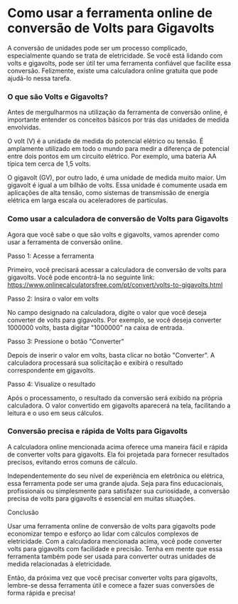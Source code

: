 Como usar a ferramenta online de conversão de Volts para Gigavolts
==================================================================

A conversão de unidades pode ser um processo complicado, especialmente quando se trata de eletricidade. Se você está lidando com volts e gigavolts, pode ser útil ter uma ferramenta confiável que facilite essa conversão. Felizmente, existe uma calculadora online gratuita que pode ajudá-lo nessa tarefa.

### O que são Volts e Gigavolts?

Antes de mergulharmos na utilização da ferramenta de conversão online, é importante entender os conceitos básicos por trás das unidades de medida envolvidas.

O volt (V) é a unidade de medida do potencial elétrico ou tensão. É amplamente utilizado em todo o mundo para medir a diferença de potencial entre dois pontos em um circuito elétrico. Por exemplo, uma bateria AA típica tem cerca de 1,5 volts.

O gigavolt (GV), por outro lado, é uma unidade de medida muito maior. Um gigavolt é igual a um bilhão de volts. Essa unidade é comumente usada em aplicações de alta tensão, como sistemas de transmissão de energia elétrica em larga escala ou aceleradores de partículas.

### Como usar a calculadora de conversão de Volts para Gigavolts

Agora que você sabe o que são volts e gigavolts, vamos aprender como usar a ferramenta de conversão online.

Passo 1: Acesse a ferramenta

Primeiro, você precisará acessar a calculadora de conversão de volts para gigavolts. Você pode encontrá-la no seguinte link: <https://www.onlinecalculatorsfree.com/pt/convert/volts-to-gigavolts.html>

Passo 2: Insira o valor em volts

No campo designado na calculadora, digite o valor que você deseja converter de volts para gigavolts. Por exemplo, se você deseja converter 1000000 volts, basta digitar "1000000" na caixa de entrada.

Passo 3: Pressione o botão "Converter"

Depois de inserir o valor em volts, basta clicar no botão "Converter". A calculadora processará sua solicitação e exibirá o resultado correspondente em gigavolts.

Passo 4: Visualize o resultado

Após o processamento, o resultado da conversão será exibido na própria calculadora. O valor convertido em gigavolts aparecerá na tela, facilitando a leitura e o uso em seus cálculos.

### Conversão precisa e rápida de Volts para Gigavolts

A calculadora online mencionada acima oferece uma maneira fácil e rápida de converter volts para gigavolts. Ela foi projetada para fornecer resultados precisos, evitando erros comuns de cálculo.

Independentemente do seu nível de experiência em eletrônica ou elétrica, essa ferramenta pode ser uma grande ajuda. Seja para fins educacionais, profissionais ou simplesmente para satisfazer sua curiosidade, a conversão precisa de volts para gigavolts é essencial em muitas situações.

Conclusão

Usar uma ferramenta online de conversão de volts para gigavolts pode economizar tempo e esforço ao lidar com cálculos complexos de eletricidade. Com a calculadora mencionada acima, você pode converter volts para gigavolts com facilidade e precisão. Tenha em mente que essa ferramenta também pode ser usada para converter outras unidades de medida relacionadas à eletricidade.

Então, da próxima vez que você precisar converter volts para gigavolts, lembre-se dessa ferramenta útil e comece a fazer suas conversões de forma rápida e precisa!